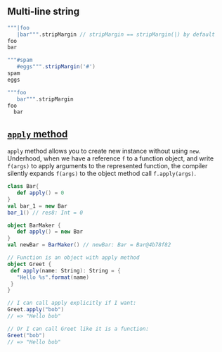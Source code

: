 ## Multi-line string
```scala
"""|foo
   |bar""".stripMargin // stripMargin == stripMargin(|) by default
foo
bar

"""#spam
   #eggs""".stripMargin('#')
spam
eggs

"""foo
   bar""".stripMargin
foo
  bar 
```

## [`apply` method](https://blog.matthewrathbone.com/2017/03/06/scala-object-apply-functions.html)
`apply` method allows you to create new instance without using `new`. 
Underhood, when we have a reference `f` to a function object, and write `f(args)` to apply arguments to the represented function, the compiler silently expands `f(args)` to the object method call `f.apply(args)`.
```scala
class Bar{
   def apply() = 0
}
val bar_1 = new Bar
bar_1() // res8: Int = 0

object BarMaker {
   def apply() = new Bar
}
val newBar = BarMaker() // newBar: Bar = Bar@4b78f82

// Function is an object with apply method
object Greet {
 def apply(name: String): String = {
   "Hello %s".format(name)
 }
}

// I can call apply explicitly if I want:
Greet.apply("bob")
// => "Hello bob"

// Or I can call Greet like it is a function:
Greet("bob")
// => "Hello bob"
```
